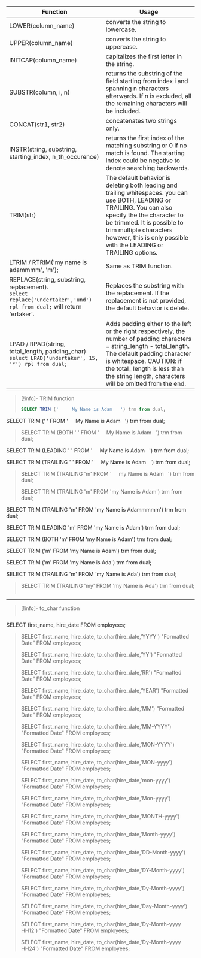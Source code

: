 
| Function                                                                                                               | Usage                                                                                                                                                                                                                                                                                |
| ---------------------------------------------------------------------------------------------------------------------- | ------------------------------------------------------------------------------------------------------------------------------------------------------------------------------------------------------------------------------------------------------------------------------------ |
| LOWER(column_name)                                                                                                     | converts the string to lowercase.                                                                                                                                                                                                                                                    |
| UPPER(column_name)                                                                                                     | converts the string to uppercase.                                                                                                                                                                                                                                                    |
| INITCAP(column_name)                                                                                                   | capitalizes the first letter in the string.                                                                                                                                                                                                                                          |
| SUBSTR(column, i, n)                                                                                                   | returns the substring of the field starting from index i and spanning n characters afterwards. If n is excluded, all the remaining characters will be included.                                                                                                                      |
| CONCAT(str1, str2)                                                                                                     | concatenates two strings only.                                                                                                                                                                                                                                                       |
| INSTR(string, substring, starting_index, n_th_occurence)                                                               | returns the first index of the matching substring or 0 if no match is found. The starting index could be negative to denote searching backwards.                                                                                                                                     |
| TRIM(str)                                                                                                              | The default behavior is deleting both leading and trailing whitespaces. you can use BOTH, LEADING or TRAILING. You can also specify the the character to be trimmed. It is possible to trim multiple characters however, this is only possible with the LEADING or TRAILING options. |
| LTRIM / RTRIM('my name is adammmm', 'm');                                                                              | Same as TRIM function.                                                                                                                                                                                                                                                               |
| REPLACE(string, substring, replacement).<br>`select replace('undertaker','und') rpl from dual;` will return 'ertaker'. | Replaces the substring with the replacement. If the replacement is not provided, the default behavior is delete.                                                                                                                                                                     |
| LPAD / RPAD(string, total_length, padding_char)<br>`select LPAD('undertaker', 15, '*') rpl from dual;`                 | Adds padding either to the left or the right respectively, the number of padding characters = string_length - total_length. The default padding character is whitespace. CAUTION: if the total_ length is less than the string length, characters will be omitted from the end.      |

>[!info]- TRIM function
>```sql
>SELECT TRIM ('     My Name is Adam   ') trm from dual;
>
SELECT TRIM (' ' FROM '     My Name is Adam   ') trm from dual;
>
>SELECT TRIM (BOTH ' ' FROM '     My Name is Adam   ') trm from dual;
>
SELECT TRIM (LEADING ' ' FROM '     My Name is Adam   ') trm from dual;
>
SELECT TRIM (TRAILING ' ' FROM '     My Name is Adam   ') trm from dual;
>
>SELECT TRIM (TRAILING 'm' FROM '     my Name is Adam   ') trm from dual;
>
>SELECT TRIM (TRAILING 'm' FROM 'my Name is Adam') trm from dual;
>
SELECT TRIM (TRAILING 'm' FROM 'my Name is Adammmmm') trm from dual;
>
SELECT TRIM (LEADING 'm' FROM 'my Name is Adam') trm from dual;
>
SELECT TRIM (BOTH 'm' FROM 'my Name is Adam') trm from dual;
>
SELECT TRIM ('m' FROM 'my Name is Adam') trm from dual;
>
SELECT TRIM ('m' FROM 'my Name is Ada') trm from dual;
>
SELECT TRIM (TRAILING 'm' FROM 'my Name is Ada') trm from dual;
>
>SELECT TRIM (TRAILING 'my' FROM 'my Name is Ada') trm from dual;
>```
************
>[!info]- to_char function
>```sql
SELECT first_name, hire_date FROM employees;
>
>SELECT first_name, hire_date, to_char(hire_date,'YYYY') "Formatted Date" FROM employees;
>
>SELECT first_name, hire_date, to_char(hire_date,'YY') "Formatted Date" FROM employees;
>
>SELECT first_name, hire_date, to_char(hire_date,'RR') "Formatted Date" FROM employees;
>
>SELECT first_name, hire_date, to_char(hire_date,'YEAR') "Formatted Date" FROM employees;
>
>SELECT first_name, hire_date, to_char(hire_date,'MM') "Formatted Date" FROM employees;
>
>SELECT first_name, hire_date, to_char(hire_date,'MM-YYYY') "Formatted Date" FROM employees;
>
>SELECT first_name, hire_date, to_char(hire_date,'MON-YYYY') "Formatted Date" FROM employees;
>
>SELECT first_name, hire_date, to_char(hire_date,'MON-yyyy') "Formatted Date" FROM employees;
>
>SELECT first_name, hire_date, to_char(hire_date,'mon-yyyy') "Formatted Date" FROM employees;
>
>SELECT first_name, hire_date, to_char(hire_date,'Mon-yyyy') "Formatted Date" FROM employees;
>
>SELECT first_name, hire_date, to_char(hire_date,'MONTH-yyyy') "Formatted Date" FROM employees;
>
>SELECT first_name, hire_date, to_char(hire_date,'Month-yyyy') "Formatted Date" FROM employees;
>
>SELECT first_name, hire_date, to_char(hire_date,'DD-Month-yyyy') "Formatted Date" FROM employees;
>
>SELECT first_name, hire_date, to_char(hire_date,'DY-Month-yyyy') "Formatted Date" FROM employees;
>
>SELECT first_name, hire_date, to_char(hire_date,'Dy-Month-yyyy') "Formatted Date" FROM employees;
>
>SELECT first_name, hire_date, to_char(hire_date,'Day-Month-yyyy') "Formatted Date" FROM employees;
>
>SELECT first_name, hire_date, to_char(hire_date,'Dy-Month-yyyy HH12') "Formatted Date" FROM employees;
>
>SELECT first_name, hire_date, to_char(hire_date,'Dy-Month-yyyy HH24') "Formatted Date" FROM employees;
